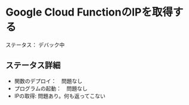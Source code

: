 # Google Cloud FunctionのIPを取得する  
ステータス： デバック中  

## ステータス詳細  
- 関数のデプロイ：　問題なし  
- プログラムの起動：　問題なし  
- IPの取得: 問題あり。何も返ってこない  
